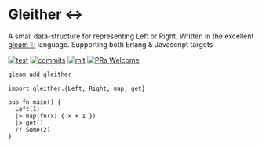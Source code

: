 # Gleither ↔️

A small data-structure for representing Left or Right. Written in the excellent [gleam ✨](https://gleam.run/) language. Supporting both Erlang & Javascript targets

[![test](https://github.com/bwireman/gleither/actions/workflows/test.yml/badge.svg)](https://github.com/bwireman/gleither/actions/workflows/test.yml)
[![commits](https://img.shields.io/github/last-commit/bwireman/gleither)](https://github.com/bwireman/gleither/commit/main)
[![mit](https://img.shields.io/github/license/bwireman/gleither?color=brightgreen)](https://github.com/bwireman/gleither/blob/main/LICENSE)
[![PRs Welcome](https://img.shields.io/badge/PRs-welcome-brightgreen)](http://makeapullrequest.com)

```sh
gleam add gleither
```
```gleam
import gleither.{Left, Right, map, get}

pub fn main() {
  Left(1)
  |> map(fn(x) { x + 1 })
  |> get()
  // Some(2)
}
```
